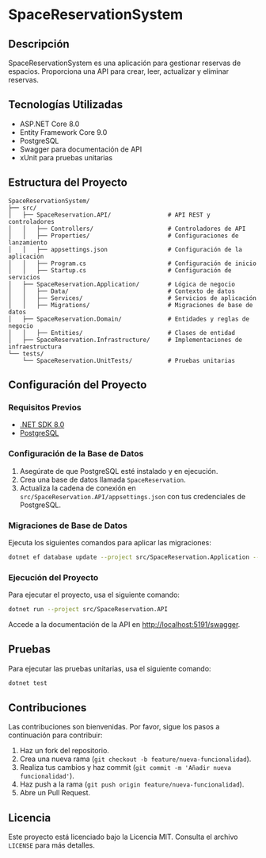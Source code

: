 # SpaceReservationSystem

## Descripción

SpaceReservationSystem es una aplicación para gestionar reservas de espacios. Proporciona una API para crear, leer, actualizar y eliminar reservas.

## Tecnologías Utilizadas

- ASP.NET Core 8.0
- Entity Framework Core 9.0
- PostgreSQL
- Swagger para documentación de API
- xUnit para pruebas unitarias

## Estructura del Proyecto

```
SpaceReservationSystem/
├── src/
│   ├── SpaceReservation.API/                # API REST y controladores
│   │   ├── Controllers/                     # Controladores de API
│   │   ├── Properties/                      # Configuraciones de lanzamiento
│   │   ├── appsettings.json                 # Configuración de la aplicación
│   │   ├── Program.cs                       # Configuración de inicio
│   │   ├── Startup.cs                       # Configuración de servicios
│   ├── SpaceReservation.Application/        # Lógica de negocio
│   │   ├── Data/                            # Contexto de datos
│   │   ├── Services/                        # Servicios de aplicación
│   │   ├── Migrations/                      # Migraciones de base de datos
│   ├── SpaceReservation.Domain/             # Entidades y reglas de negocio
│   │   ├── Entities/                        # Clases de entidad
│   ├── SpaceReservation.Infrastructure/     # Implementaciones de infraestructura
└── tests/
    └── SpaceReservation.UnitTests/          # Pruebas unitarias
```

## Configuración del Proyecto

### Requisitos Previos

- [.NET SDK 8.0](https://dotnet.microsoft.com/download/dotnet/8.0)
- [PostgreSQL](https://www.postgresql.org/download/)

### Configuración de la Base de Datos

1. Asegúrate de que PostgreSQL esté instalado y en ejecución.
2. Crea una base de datos llamada `SpaceReservation`.
3. Actualiza la cadena de conexión en `src/SpaceReservation.API/appsettings.json` con tus credenciales de PostgreSQL.

### Migraciones de Base de Datos

Ejecuta los siguientes comandos para aplicar las migraciones:

```bash
dotnet ef database update --project src/SpaceReservation.Application --startup-project src/SpaceReservation.API
```

### Ejecución del Proyecto

Para ejecutar el proyecto, usa el siguiente comando:

```bash
dotnet run --project src/SpaceReservation.API
```

Accede a la documentación de la API en [http://localhost:5191/swagger](http://localhost:5191/swagger).

## Pruebas

Para ejecutar las pruebas unitarias, usa el siguiente comando:

```bash
dotnet test
```

## Contribuciones

Las contribuciones son bienvenidas. Por favor, sigue los pasos a continuación para contribuir:

1. Haz un fork del repositorio.
2. Crea una nueva rama (`git checkout -b feature/nueva-funcionalidad`).
3. Realiza tus cambios y haz commit (`git commit -m 'Añadir nueva funcionalidad'`).
4. Haz push a la rama (`git push origin feature/nueva-funcionalidad`).
5. Abre un Pull Request.

## Licencia

Este proyecto está licenciado bajo la Licencia MIT. Consulta el archivo `LICENSE` para más detalles.
